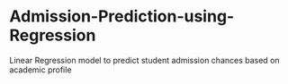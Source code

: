 # Admission-Prediction-using-Regression
Linear Regression model to predict student admission chances based on academic profile
